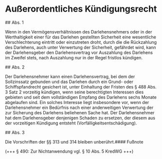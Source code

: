 # Außerordentliches Kündigungsrecht



\#\# Abs. 1

 Wenn in den Vermögensverhältnissen des Darlehensnehmers oder in der Werthaltigkeit einer für das Darlehen gestellten Sicherheit eine wesentliche Verschlechterung eintritt oder einzutreten droht, durch die die Rückzahlung des Darlehens, auch unter Verwertung der Sicherheit, gefährdet wird, kann der Darlehensgeber den Darlehensvertrag vor Auszahlung des Darlehens im Zweifel stets, nach Auszahlung nur in der Regel fristlos kündigen.

\#\# Abs. 2

 Der Darlehensnehmer kann einen Darlehensvertrag, bei dem der Sollzinssatz gebunden und das Darlehen durch ein Grund\- oder Schiffspfandrecht gesichert ist, unter Einhaltung der Fristen des § 488 Abs. 3 Satz 2 vorzeitig kündigen, wenn seine berechtigten Interessen dies gebieten und seit dem vollständigen Empfang des Darlehens sechs Monate abgelaufen sind. Ein solches Interesse liegt insbesondere vor, wenn der Darlehensnehmer ein Bedürfnis nach einer anderweitigen Verwertung der zur Sicherung des Darlehens beliehenen Sache hat. Der Darlehensnehmer hat dem Darlehensgeber denjenigen Schaden zu ersetzen, der diesem aus der vorzeitigen Kündigung entsteht (Vorfälligkeitsentschädigung).

\#\# Abs. 3

 Die Vorschriften der §§ 313 und 314 bleiben unberührt.#### Fußnote

(\+\+\+ § 490: Zur Nichtanwendung vgl. § 10 Abs. 5 KredWG \+\+\+) 

